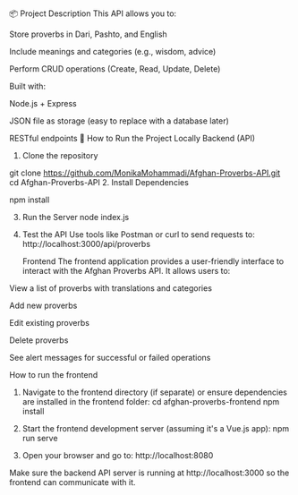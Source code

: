 📦 Project Description
This API allows you to:

Store proverbs in Dari, Pashto, and English

Include meanings and categories (e.g., wisdom, advice)

Perform CRUD operations (Create, Read, Update, Delete)

Built with:

Node.js + Express

JSON file as storage (easy to replace with a database later)

RESTful endpoints
🚀 How to Run the Project Locally
Backend (API)
1. Clone the repository

git clone https://github.com/MonikaMohammadi/Afghan-Proverbs-API.git
cd Afghan-Proverbs-API
2. Install Dependencies

npm install

3. Run the Server
   node index.js
   
4. Test the API
   Use tools like Postman or curl to send requests to:
   http://localhost:3000/api/proverbs

   Frontend
The frontend application provides a user-friendly interface to interact with the Afghan Proverbs API. It allows users to:

View a list of proverbs with translations and categories

Add new proverbs

Edit existing proverbs

Delete proverbs

See alert messages for successful or failed operations

How to run the frontend
1. Navigate to the frontend directory (if separate) or ensure dependencies are installed in the frontend folder:
cd afghan-proverbs-frontend
npm install

2. Start the frontend development server (assuming it's a Vue.js app):
npm run serve

3. Open your browser and go to:
   http://localhost:8080

Make sure the backend API server is running at http://localhost:3000 so the frontend can communicate with it.

